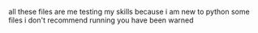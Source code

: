 all these files are me testing my skills because i am new to python some files i don't recommend running
you have been warned
